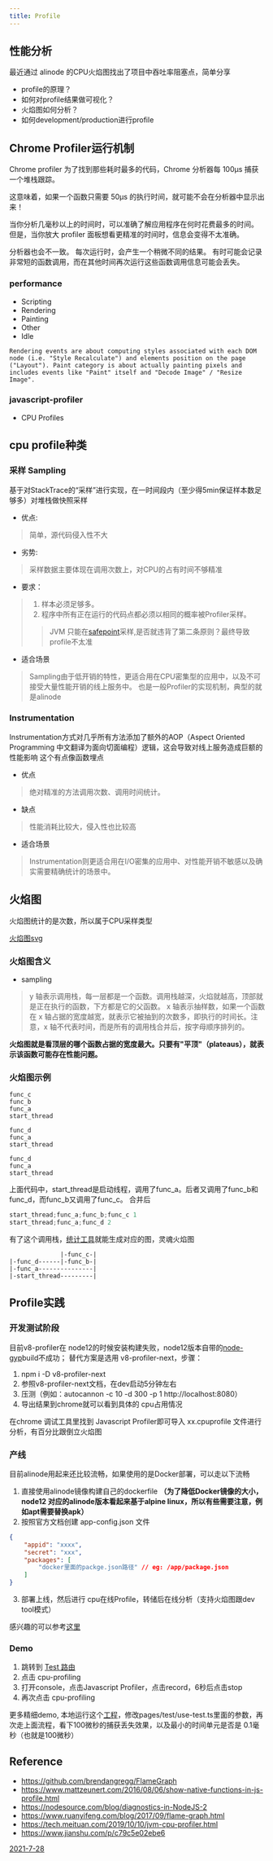 ```yaml
---
title: Profile
---
```


## 性能分析

最近通过 alinode 的CPU火焰图找出了项目中吞吐率阻塞点，简单分享

* profile的原理？
* 如何对profile结果做可视化？
* 火焰图如何分析？
* 如何development/production进行profile

## Chrome Profiler运行机制
Chrome profiler 为了找到那些耗时最多的代码，Chrome 分析器每 100μs 捕获一个堆栈跟踪。

这意味着，如果一个函数只需要 50μs 的执行时间，就可能不会在分析器中显示出来！

当你分析几毫秒以上的时间时，可以准确了解应用程序在何时花费最多的时间。 但是，当你放大 profiler 面板想看更精准的时间时，信息会变得不太准确。

分析器也会不一致。 每次运行时，会产生一个稍微不同的结果。 有时可能会记录非常短的函数调用，而在其他时间再次运行这些函数调用信息可能会丢失。

### performance

* Scripting
* Rendering
* Painting
* Other
* Idle
```
Rendering events are about computing styles associated with each DOM node (i.e. "Style Recalculate") and elements position on the page ("Layout"). Paint category is about actually painting pixels and includes events like "Paint" itself and "Decode Image" / "Resize Image".
```
### javascript-profiler

* CPU Profiles

## cpu profile种类

### 采样 Sampling
基于对StackTrace的“采样”进行实现，在一时间段内（至少得5min保证样本数足够多）对堆栈做快照采样

* 优点: 
>简单，源代码侵入性不大

* 劣势: 
>采样数据主要体现在调用次数上，对CPU的占有时间不够精准

* 要求：
>1. 样本必须足够多。
>2. 程序中所有正在运行的代码点都必须以相同的概率被Profiler采样。
>>JVM 只能在[safepoint](https://www.jianshu.com/p/c79c5e02ebe6)采样,是否就违背了第二条原则？最终导致profile不太准

* 适合场景
>Sampling由于低开销的特性，更适合用在CPU密集型的应用中，以及不可接受大量性能开销的线上服务中。
>也是一般Profiler的实现机制，典型的就是alinode

### Instrumentation 

Instrumentation方式对几乎所有方法添加了额外的AOP（Aspect Oriented Programming 中文翻译为面向切面编程）逻辑，这会导致对线上服务造成巨额的性能影响
这个有点像函数埋点

* 优点
>绝对精准的方法调用次数、调用时间统计。

* 缺点
>性能消耗比较大，侵入性也比较高

* 适合场景
>Instrumentation则更适合用在I/O密集的应用中、对性能开销不敏感以及确实需要精确统计的场景中。

## 火焰图

火焰图统计的是次数，所以属于CPU采样类型

[火焰图svg](https://www.brendangregg.com/FlameGraphs/cpu-bash-flamegraph.svg)

### 火焰图含义

* sampling
>y 轴表示调用栈，每一层都是一个函数。调用栈越深，火焰就越高，顶部就是正在执行的函数，下方都是它的父函数。
>x 轴表示抽样数，如果一个函数在 x 轴占据的宽度越宽，就表示它被抽到的次数多，即执行的时间长。注意，x 轴不代表时间，而是所有的调用栈合并后，按字母顺序排列的。

**火焰图就是看顶层的哪个函数占据的宽度最大。只要有"平顶"（plateaus），就表示该函数可能存在性能问题。**

### 火焰图示例
```
func_c 
func_b 
func_a 
start_thread 

func_d 
func_a 
start_thread 

func_d
func_a 
start_thread
```
上面代码中，start_thread是启动线程，调用了func_a。后者又调用了func_b和func_d，而func_b又调用了func_c。
合并后
```js
start_thread;func_a;func_b;func_c 1 
start_thread;func_a;func_d 2
```
有了这个调用栈，[统计工具](https://github.com/brendangregg/FlameGraph)就能生成对应的图，灵魂火焰图
```
              |-func_c-|
|-func_d------|-func_b-|
|-func_a---------------|
|-start_thread---------|
```
<!-- 
| func_c | a |
| --- | --- |
| func_d | func_b |
| func_a | a |
| start_thread | a | -->

## Profile实践

### 开发测试阶段
目前v8-profiler在 node12的时候安装构建失败，node12版本自带的[node-gyp](http://nodejs.cn/api/addons/building.html)build不成功；
替代方案是选用 v8-profiler-next，步骤：
1. npm i -D v8-profiler-next
2. 参照v8-profiler-next文档，在dev启动5分钟左右
3. 压测（例如：autocannon -c 10 -d 300 -p 1 http://localhost:8080）
4. 导出结果到chrome就可以看到具体的 cpu占用情况

在chrome 调试工具里找到 Javascript Profiler即可导入 xx.cpuprofile 文件进行分析，有百分比跟倒立火焰图

### 产线

目前alinode用起来还比较流畅，如果使用的是Docker部署，可以走以下流畅
1. 直接使用alinode镜像构建自己的dockerfile **（为了降低Docker镜像的大小，node12 对应的alinode版本看起来基于alpine linux，所以有些需要注意，例如apt需要替换apk）**
2. 按照官方文档创建 app-config.json 文件
```json
{
    "appid": "xxxx",
    "secret": "xxx",
    "packages": [
        "docker里面的packge.json路径" // eg: /app/package.json
    ]
}
```
3. 部署上线，然后进行 cpu在线Profile，转储后在线分析（支持火焰图跟dev tool模式）

感兴趣的可以参考[这里](https://zhuanlan.zhihu.com/p/72729044)

### Demo
1. 跳转到 [Test 路由](https://wizardpisces.github.io/test)
2. 点击 cpu-profiling
3. 打开console，点击Javascript Profiler，点击record，6秒后点击stop
4. 再次点击 cpu-profiling

更多精细demo, 本地运行这个[工程](https://github.com/wizardpisces/vite-site)，修改pages/test/use-test.ts里面的参数，再次走上面流程，看下100微秒的捕获丢失效果，以及最小的时间单元是否是 0.1毫秒（也就是100微秒）

## Reference

* https://github.com/brendangregg/FlameGraph
* https://www.mattzeunert.com/2016/08/06/show-native-functions-in-js-profile.html
* https://nodesource.com/blog/diagnostics-in-NodeJS-2
* https://www.ruanyifeng.com/blog/2017/09/flame-graph.html
* https://tech.meituan.com/2019/10/10/jvm-cpu-profiler.html
* https://www.jianshu.com/p/c79c5e02ebe6

<u>2021-7-28</u>